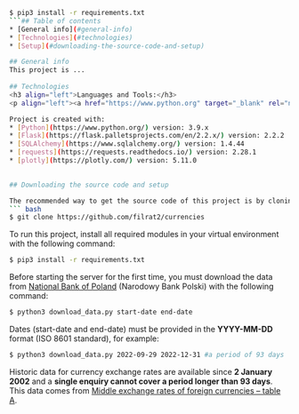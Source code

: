 ``` bash
$ pip3 install -r requirements.txt
```## Table of contents
* [General info](#general-info)
* [Technologies](#technologies)
* [Setup](#downloading-the-source-code-and-setup)

## General info
This project is ...
	
## Technologies
<h3 align="left">Languages and Tools:</h3>
<p align="left"><a href="https://www.python.org" target="_blank" rel="noreferrer"> <img src="https://raw.githubusercontent.com/devicons/devicon/master/icons/python/python-original.svg" alt="python" width="40" height="40"/></a> <a href="https://flask.palletsprojects.com/" target="_blank" rel="noreferrer"> <img src="https://www.vectorlogo.zone/logos/pocoo_flask/pocoo_flask-icon.svg" alt="flask" width="40" height="40"/></a> <a href="https://www.w3.org/html/" target="_blank" rel="noreferrer"> <img src="https://raw.githubusercontent.com/devicons/devicon/master/icons/html5/html5-original-wordmark.svg" alt="html5" width="40" height="40"/></a> <a href="https://git-scm.com/" target="_blank" rel="noreferrer"> <img src="https://www.vectorlogo.zone/logos/git-scm/git-scm-icon.svg" alt="git" width="40" height="40"/></a> <a href="https://www.sqlite.org/" target="_blank" rel="noreferrer"> <img src="https://www.vectorlogo.zone/logos/sqlite/sqlite-icon.svg" alt="sqlite" width="40" height="40"/></a> <a href="https://getbootstrap.com" target="_blank" rel="noreferrer"> <img src="https://raw.githubusercontent.com/devicons/devicon/master/icons/bootstrap/bootstrap-plain-wordmark.svg" alt="bootstrap" width="40" height="40"/></a></p>

Project is created with:
* [Python](https://www.python.org/) version: 3.9.x
* [Flask](https://flask.palletsprojects.com/en/2.2.x/) version: 2.2.2
* [SQLAlchemy](https://www.sqlalchemy.org/) version: 1.4.44
* [requests](https://requests.readthedocs.io/) version: 2.28.1
* [plotly](https://plotly.com/) version: 5.11.0

	
## Downloading the source code and setup

The recommended way to get the source code of this project is by cloning this remote repository. You can that on any computer with [Git](https://github.com/git-guides/install-git)  installed with the following command:
``` bash
$ git clone https://github.com/filrat2/currencies
```

To run this project, install all required modules in your virtual environment with the following command:
``` bash
$ pip3 install -r requirements.txt
```

Before starting the server for the first time, you must download the data from [National Bank of Poland](https://www.nbp.pl/)  (Narodowy Bank Polski) with the following command:
``` bash
$ python3 download_data.py start-date end-date
```
Dates (start-date and end-date) must be provided in the **YYYY-MM-DD** format  (ISO 8601 standard), for example:

``` bash
$ python3 download_data.py 2022-09-29 2022-12-31 #a period of 93 days
```

Historic data for currency exchange rates are available since **2 January 2002** and a **single enquiry cannot cover a period longer than 93 days**. This data comes from [Middle exchange rates of foreign currencies – table A](https://www.nbp.pl/homen.aspx?f=/kursy/ratesa.html).
